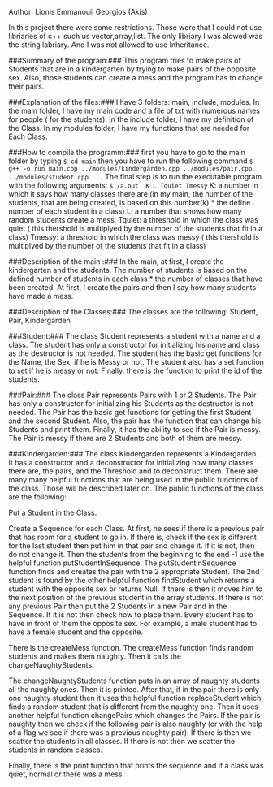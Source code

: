 Author: Lionis Emmanouil Georgios (Akis)

In this project there were some restrictions. Those were that I could not use libriaries of c++ such us vector,array,list. The only libriary I was alowed was the string labriary. And I was not allowed to use Inheritance.

###Summary of the program:###
  This program tries to make pairs of Students that are in a kindergarten by trying to make pairs of the opposite sex. Also, those students can create a mess and the program has to change their pairs.
  
###Explanation of the files:###
   I have 3 folders: main, include, modules.
   In the main folder, I have my main code and a file of txt with numerous names for people ( for the students).
   In the include folder, I have my definition of the Class.
   In my modules folder, I have my functions that are needed for Each Class.

###How to compile  the programm:###
    first you have to go to the main folder by typing `$ cd main`
    then you have to run the following command  `$ g++ -o run main.cpp ../modules/kindergarden.cpp ../modules/pair.cpp ../modules/student.cpp    `
    The final step is to run the executable program with the following arguments: `$ /a.out  K L Tquiet Tmessy`
    K: a number in which it says how many classes there are (in my main, the number of the students, that are being created, is based on this number(k) * the define number of each student in a class)
    L:  a number that shows how many random students create a mess.
    Tquiet: a threshold in which the class was quiet ( this thershold is multiplyed by the number of the students that fit in a class)
    Tmessy:  a threshold in which the class was messy ( this thershold is multiplyed by the number of the students that fit in a class)

###Description of the main :###
    In the main, at first, I create the kindergarten and the students. The number of students is based on the defined number of students in each class * the number of classes that have been created. At first, I create the pairs and then I say how many students have made a mess.
   
###Description of the Classes:###
    The classes are the following:
    Student, Pair, Kindergarden

  ###Student:### 
  The class Student represents a student with a name and a class. The student has only a constructor for initializing his name and class as the destructor is not needed. The student has the basic get functions for the Name, the Sex, if he is Messy or not. The student also has a set function to set if he is messy or not. Finally, there is the function to print the id of the students. 
    
  ###Pair:###
  The class Pair represents Pairs with 1 or 2 Students. The Pair has only a constructor for initializing his Students as the destructor is not needed. The Pair has the basic get functions for getting the first Student and the second Student. Also, the pair has the function that can change his Students and print them. Finally, it has the ability to see if the Pair is messy. The Pair is messy if there are 2 Students and both of them are messy.
    
  ###Kindergarden:###
  The class Kindergarden represents a Kindergarden. It has a constructor and a deconstructor for initializing how many classes there are, the pairs, and the Threshold and to deconstruct them. There are many many helpful functions that are being used in the public functions of the class. Those will be described later on. The public functions of the class are the following:
        
  Put a Student in the Class.
  
  Create a Sequence for each Class. At first, he sees if there is a previous pair that has room for a student to go in. If there is, check if the sex is different for the last student then put him in that pair and change it. If it is not, then do not change it. Then the students from the beginning to the end -1 use the helpful function putStudentInSequence. The putStudentInSequence function finds and creates the pair with the 2 appropriate Student. The 2nd student is found by the other helpful function findStudent which returns a student with the opposite sex or returns Null. If there is then it moves him to the next position of the previous student in the array students. If there is not any previous Pair then put the 2 Students in a new Pair and in the Sequence. If it is not then check how to place them. Every student has to have in front of them the opposite sex. For example, a male student has to have a female student and the opposite.   
        
  There is the createMess function. The createMess function finds random students and makes them naughty. Then it calls the changeNaughtyStudents.
        
  The changeNaughtyStudents function puts in an array of naughty students all the naughty ones. Then it is printed. After that, if in the pair there is only one naughty student then it uses the helpful function replaceStudent which finds a random student that is different from the naughty one. Then it uses another helpful function changePairs which changes the Pairs. If the pair is naughty then we check if the following pair is also naughty (or with the help of a flag we see if there was a previous naughty pair). If there is then we scatter the students in all classes. If there is not then we scatter the students in random classes.
   
  Finally, there is the print function that prints the sequence and if a class was quiet, normal or there was a mess.

